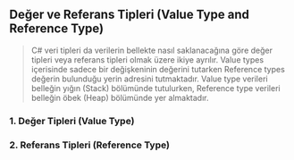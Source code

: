 ## Değer ve Referans Tipleri (Value Type and Reference Type) ##
>  C# veri tipleri da verilerin bellekte nasıl saklanacağına göre değer tipleri veya referans tipleri olmak üzere ikiye ayrılır.
>  Value types içerisinde sadece bir değişkeninin değerini tutarken Reference types değerin bulunduğu yerin adresini tutmaktadır.
>  Value type verileri belleğin yığın (Stack) bölümünde tutulurken, Reference type verileri belleğin öbek (Heap) bölümünde yer almaktadır.

### 1. Değer Tipleri (Value Type) ###


### 2. Referans Tipleri (Reference Type) ###
